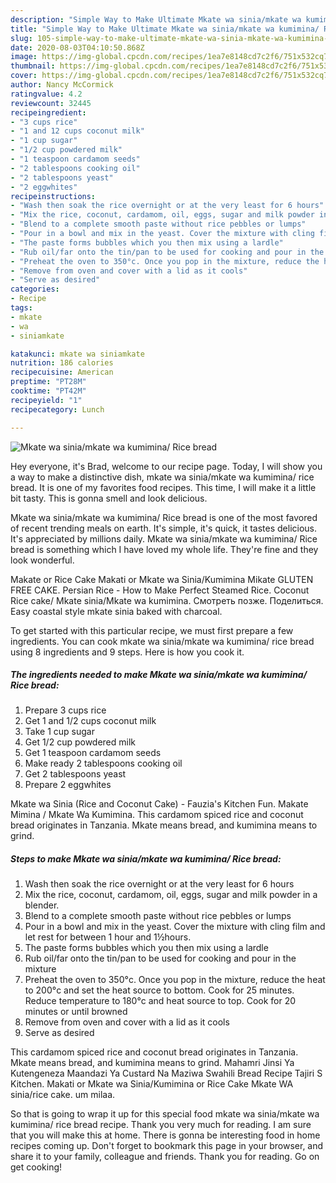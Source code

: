 ```yaml
---
description: "Simple Way to Make Ultimate Mkate wa sinia/mkate wa kumimina/ Rice bread"
title: "Simple Way to Make Ultimate Mkate wa sinia/mkate wa kumimina/ Rice bread"
slug: 105-simple-way-to-make-ultimate-mkate-wa-sinia-mkate-wa-kumimina-rice-bread
date: 2020-08-03T04:10:50.868Z
image: https://img-global.cpcdn.com/recipes/1ea7e8148cd7c2f6/751x532cq70/mkate-wa-siniamkate-wa-kumimina-rice-bread-recipe-main-photo.jpg
thumbnail: https://img-global.cpcdn.com/recipes/1ea7e8148cd7c2f6/751x532cq70/mkate-wa-siniamkate-wa-kumimina-rice-bread-recipe-main-photo.jpg
cover: https://img-global.cpcdn.com/recipes/1ea7e8148cd7c2f6/751x532cq70/mkate-wa-siniamkate-wa-kumimina-rice-bread-recipe-main-photo.jpg
author: Nancy McCormick
ratingvalue: 4.2
reviewcount: 32445
recipeingredient:
- "3 cups rice"
- "1 and 12 cups coconut milk"
- "1 cup sugar"
- "1/2 cup powdered milk"
- "1 teaspoon cardamom seeds"
- "2 tablespoons cooking oil"
- "2 tablespoons yeast"
- "2 eggwhites"
recipeinstructions:
- "Wash then soak the rice overnight or at the very least for 6 hours"
- "Mix the rice, coconut, cardamom, oil, eggs, sugar and milk powder in a blender."
- "Blend to a complete smooth paste without rice pebbles or lumps"
- "Pour in a bowl and mix in the yeast. Cover the mixture with cling film and let rest for between 1 hour and 1½hours."
- "The paste forms bubbles which you then mix using a lardle"
- "Rub oil/far onto the tin/pan to be used for cooking and pour in the mixture"
- "Preheat the oven to 350°c. Once you pop in the mixture, reduce the heat to 200°c and set the heat source to bottom. Cook for 25 minutes. Reduce temperature to 180°c and heat source to top. Cook for 20 minutes or until browned"
- "Remove from oven and cover with a lid as it cools"
- "Serve as desired"
categories:
- Recipe
tags:
- mkate
- wa
- siniamkate

katakunci: mkate wa siniamkate 
nutrition: 186 calories
recipecuisine: American
preptime: "PT28M"
cooktime: "PT42M"
recipeyield: "1"
recipecategory: Lunch

---
```



![Mkate wa sinia/mkate wa kumimina/ Rice bread](https://img-global.cpcdn.com/recipes/1ea7e8148cd7c2f6/751x532cq70/mkate-wa-siniamkate-wa-kumimina-rice-bread-recipe-main-photo.jpg)

Hey everyone, it's Brad, welcome to our recipe page. Today, I will show you a way to make a distinctive dish, mkate wa sinia/mkate wa kumimina/ rice bread. It is one of my favorites food recipes. This time, I will make it a little bit tasty. This is gonna smell and look delicious.

Mkate wa sinia/mkate wa kumimina/ Rice bread is one of the most favored of recent trending meals on earth. It's simple, it's quick, it tastes delicious. It's appreciated by millions daily. Mkate wa sinia/mkate wa kumimina/ Rice bread is something which I have loved my whole life. They're fine and they look wonderful.

Makate or Rice Cake Makati or Mkate wa Sinia/Kumimina Mikate GLUTEN FREE CAKE. Persian Rice - How to Make Perfect Steamed Rice. Coconut Rice cake/ Mkate sinia/Mkate wa kumimina. Смотреть позже. Поделиться. Easy coastal style mkate sinia baked with charcoal.


To get started with this particular recipe, we must first prepare a few ingredients. You can cook mkate wa sinia/mkate wa kumimina/ rice bread using 8 ingredients and 9 steps. Here is how you cook it.

<!--inarticleads1-->

##### The ingredients needed to make Mkate wa sinia/mkate wa kumimina/ Rice bread:

1. Prepare 3 cups rice
1. Get 1 and 1/2 cups coconut milk
1. Take 1 cup sugar
1. Get 1/2 cup powdered milk
1. Get 1 teaspoon cardamom seeds
1. Make ready 2 tablespoons cooking oil
1. Get 2 tablespoons yeast
1. Prepare 2 eggwhites


Mkate wa Sinia (Rice and Coconut Cake) - Fauzia&#39;s Kitchen Fun. Makate Mimina / Mkate Wa Kumimina. This cardamom spiced rice and coconut bread originates in Tanzania. Mkate means bread, and kumimina means to grind. 

<!--inarticleads2-->

##### Steps to make Mkate wa sinia/mkate wa kumimina/ Rice bread:

1. Wash then soak the rice overnight or at the very least for 6 hours
1. Mix the rice, coconut, cardamom, oil, eggs, sugar and milk powder in a blender.
1. Blend to a complete smooth paste without rice pebbles or lumps
1. Pour in a bowl and mix in the yeast. Cover the mixture with cling film and let rest for between 1 hour and 1½hours.
1. The paste forms bubbles which you then mix using a lardle
1. Rub oil/far onto the tin/pan to be used for cooking and pour in the mixture
1. Preheat the oven to 350°c. Once you pop in the mixture, reduce the heat to 200°c and set the heat source to bottom. Cook for 25 minutes. Reduce temperature to 180°c and heat source to top. Cook for 20 minutes or until browned
1. Remove from oven and cover with a lid as it cools
1. Serve as desired


This cardamom spiced rice and coconut bread originates in Tanzania. Mkate means bread, and kumimina means to grind. Mahamri Jinsi Ya Kutengeneza Maandazi Ya Custard Na Maziwa Swahili Bread Recipe Tajiri S Kitchen. Makati or Mkate wa Sinia/Kumimina or Rice Cake Mkate WA sinia/rice cake. um milaa. 

So that is going to wrap it up for this special food mkate wa sinia/mkate wa kumimina/ rice bread recipe. Thank you very much for reading. I am sure that you will make this at home. There is gonna be interesting food in home recipes coming up. Don't forget to bookmark this page in your browser, and share it to your family, colleague and friends. Thank you for reading. Go on get cooking!
